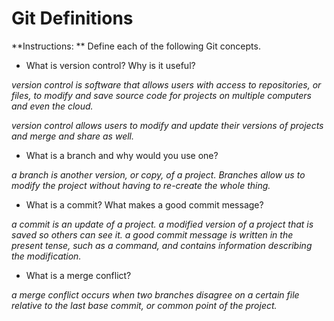 # Git Definitions

**Instructions: ** Define each of the following Git concepts.

* What is version control?  Why is it useful?

*version control is software that allows users with access to repositories, or files, to modify and save source code for projects on multiple computers and even the cloud.*

*version control allows users to modify and update their versions of projects and merge and share as well.*

* What is a branch and why would you use one?

*a branch is another version, or copy, of a project. Branches allow us to modify the project without having to re-create the whole thing.*

* What is a commit? What makes a good commit message?

*a commit is an update of a project. a modified version of a project that is saved so others can see it. a good commit message is written in the present tense, such as a command, and contains information describing the modification.*

* What is a merge conflict?

*a merge conflict occurs when two branches disagree on a certain file relative to the last base commit, or common point of the project.*